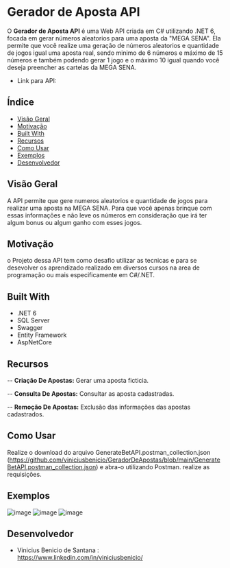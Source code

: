 # Gerador de Aposta API


O **Gerador de Aposta API** é uma Web API criada em C# utilizando .NET 6, focada em gerar números aleatorios para uma aposta da "MEGA SENA".
Ela permite que você realize uma geração de números aleatorios e quantidade de jogos igual uma aposta real, sendo minimo de 6 números e máximo de 15 números e também podendo gerar 1 jogo e o máximo 10 igual quando você deseja preencher as cartelas da MEGA SENA. 


- Link para API: 

## Índice

- [Visão Geral](#visão-geral)
- [Motivação](#motivação)
- [Built With](#built-with)  
- [Recursos](#recursos)
- [Como Usar](#como-usar)
- [Exemplos](#exemplos)
- [Desenvolvedor](#desenvolvedor)

## Visão Geral

A API permite que gere numeros aleatorios e quantidade de jogos para realizar uma aposta na MEGA SENA.
Para que você apenas brinque com essas informações e não leve os números em consideração que irá ter algum bonus ou algum ganho com esses jogos. 

## Motivação

o Projeto dessa API tem como desafio utilizar as tecnicas e para se desevolver os aprendizado realizado em diversos cursos na area de programação ou mais especificamente em C#/.NET.

## Built With
- .NET 6
- SQL Server
- Swagger
- Entity Framework
- AspNetCore

## Recursos


-- **Criação De Apostas:** Gerar uma aposta ficticia.

-- **Consulta De Apostas:** Consultar as aposta cadastradas.

-- **Remoção De Apostas:** Exclusão das informações das apostas cadastrados.

## Como Usar
Realize o download do arquivo GenerateBetAPI.postman_collection.json (https://github.com/viniciusbenicio/GeradorDeApostas/blob/main/GenerateBetAPI.postman_collection.json) e abra-o utilizando Postman. realize as requisições.


## Exemplos
![image](https://github.com/viniciusbenicio/GeradorDeApostas/assets/63131764/bc36bdb3-3667-4c5b-abcb-05c9dfa6b0f1)
![image](https://github.com/viniciusbenicio/GeradorDeApostas/assets/63131764/3f3a6e21-b411-42b7-8afa-e9cdbb36b216)
![image](https://github.com/viniciusbenicio/GeradorDeApostas/assets/63131764/d236861e-9a84-4c9c-848f-6b4bf147bb6e)




## Desenvolvedor
- Vinicius Benicio de Santana : https://www.linkedin.com/in/viniciusbenicio/
